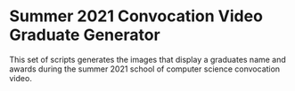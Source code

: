 # Summer 2021 Convocation Video Graduate Generator

This set of scripts generates the images that display a graduates name and awards during the summer 2021 school of computer science convocation video.
